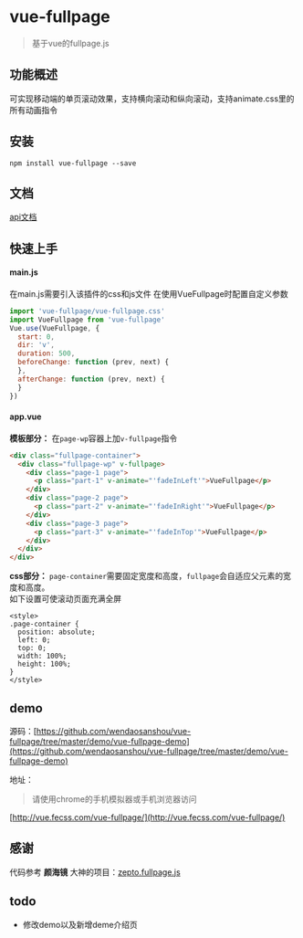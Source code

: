 # vue-fullpage

> 基于vue的fullpage.js

## 功能概述
可实现移动端的单页滚动效果，支持横向滚动和纵向滚动，支持animate.css里的所有动画指令

## 安装

```
npm install vue-fullpage --save
```

## 文档
[api文档](https://github.com/wendaosanshou/vue-fullpage/blob/master/doc/api.md)


## 快速上手

#### main.js
在main.js需要引入该插件的css和js文件
在使用VueFullpage时配置自定义参数

```js
import 'vue-fullpage/vue-fullpage.css'
import VueFullpage from 'vue-fullpage'
Vue.use(VueFullpage, {
  start: 0,
  dir: 'v',
  duration: 500,
  beforeChange: function (prev, next) {
  },
  afterChange: function (prev, next) {
  }
})
```

#### app.vue

**模板部分：**
在``page-wp``容器上加``v-fullpage``指令
```html
<div class="fullpage-container">
  <div class="fullpage-wp" v-fullpage>
    <div class="page-1 page">
      <p class="part-1" v-animate="'fadeInLeft'">VueFullpage</p>
    </div>
    <div class="page-2 page">
      <p class="part-2" v-animate="'fadeInRight'">VueFullpage</p>
    </div>
    <div class="page-3 page">
      <p class="part-3" v-animate="'fadeInTop'">VueFullpage</p>
    </div>
  </div>
</div>
```

**css部分：**
``page-container``需要固定宽度和高度，``fullpage``会自适应父元素的宽度和高度。  
如下设置可使滚动页面充满全屏
```
<style>
.page-container {
  position: absolute;
  left: 0;
  top: 0;
  width: 100%;
  height: 100%;
}
</style>
```
## demo
源码：[https://github.com/wendaosanshou/vue-fullpage/tree/master/demo/vue-fullpage-demo](https://github.com/wendaosanshou/vue-fullpage/tree/master/demo/vue-fullpage-demo)

地址：
> 请使用chrome的手机模拟器或手机浏览器访问

[http://vue.fecss.com/vue-fullpage/](http://vue.fecss.com/vue-fullpage/)

## 感谢
代码参考 **颜海镜** 大神的项目：[zepto.fullpage.js](https://github.com/yanhaijing/zepto.fullpage)

## todo
 - 修改demo以及新增deme介绍页
